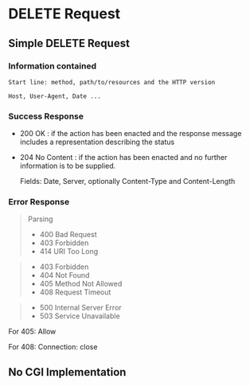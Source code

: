 # DELETE Request
## Simple DELETE Request
### Information contained

    Start line: method, path/to/resources and the HTTP version

    Host, User-Agent, Date ...

### Success Response

- 200 OK : if the action has been enacted and the response message includes a representation describing the status

- 204 No Content : if the action has been enacted and no further information is to be supplied.

    Fields: Date, Server, optionally Content-Type and Content-Length

### Error Response

> Parsing
> - 400 Bad Request
> - 403 Forbidden
> - 414 URI Too Long

> - 403 Forbidden
> - 404 Not Found
> - 405 Method Not Allowed
> - 408 Request Timeout

> - 500 Internal Server Error
> - 503 Service Unavailable

For 405: Allow

For 408: Connection: close

## No CGI Implementation
